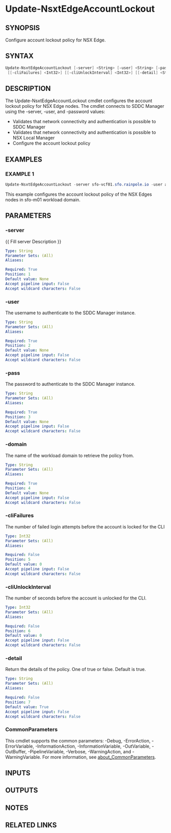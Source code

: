 # Update-NsxtEdgeAccountLockout

## SYNOPSIS

Configure account lockout policy for NSX Edge.

## SYNTAX

```powershell
Update-NsxtEdgeAccountLockout [-server] <String> [-user] <String> [-pass] <String> [-domain] <String>
 [[-cliFailures] <Int32>] [[-cliUnlockInterval] <Int32>] [[-detail] <String>] [<CommonParameters>]
```

## DESCRIPTION

The Update-NsxtEdgeAccountLockout cmdlet configures the account lockout policy for NSX Edge nodes.
The cmdlet connects to SDDC Manager using the -server, -user, and -password values:

- Validates that network connectivity and authentication is possible to SDDC Manager
- Validates that network connectivity and authentication is possible to NSX Local Manager
- Configure the account lockout policy

## EXAMPLES

### EXAMPLE 1

```powershell
Update-NsxtEdgeAccountLockout -server sfo-vcf01.sfo.rainpole.io -user administrator@vsphere.local -pass VMw@re1! -domain sfo-m01 -cliFailures 5 -cliUnlockInterval 900
```

This example configures the account lockout policy of the NSX Edges nodes in sfo-m01 workload domain.

## PARAMETERS

### -server

{{ Fill server Description }}

```yaml
Type: String
Parameter Sets: (All)
Aliases:

Required: True
Position: 1
Default value: None
Accept pipeline input: False
Accept wildcard characters: False
```

### -user

The username to authenticate to the SDDC Manager instance.

```yaml
Type: String
Parameter Sets: (All)
Aliases:

Required: True
Position: 2
Default value: None
Accept pipeline input: False
Accept wildcard characters: False
```

### -pass

The password to authenticate to the SDDC Manager instance.

```yaml
Type: String
Parameter Sets: (All)
Aliases:

Required: True
Position: 3
Default value: None
Accept pipeline input: False
Accept wildcard characters: False
```

### -domain

The name of the workload domain to retrieve the policy from.

```yaml
Type: String
Parameter Sets: (All)
Aliases:

Required: True
Position: 4
Default value: None
Accept pipeline input: False
Accept wildcard characters: False
```

### -cliFailures

The number of failed login attempts before the account is locked for the CLI

```yaml
Type: Int32
Parameter Sets: (All)
Aliases:

Required: False
Position: 5
Default value: 0
Accept pipeline input: False
Accept wildcard characters: False
```

### -cliUnlockInterval

The number of seconds before the account is unlocked for the CLI.

```yaml
Type: Int32
Parameter Sets: (All)
Aliases:

Required: False
Position: 6
Default value: 0
Accept pipeline input: False
Accept wildcard characters: False
```

### -detail

Return the details of the policy.
One of true or false.
Default is true.

```yaml
Type: String
Parameter Sets: (All)
Aliases:

Required: False
Position: 7
Default value: True
Accept pipeline input: False
Accept wildcard characters: False
```

### CommonParameters

This cmdlet supports the common parameters: -Debug, -ErrorAction, -ErrorVariable, -InformationAction, -InformationVariable, -OutVariable, -OutBuffer, -PipelineVariable, -Verbose, -WarningAction, and -WarningVariable. For more information, see [about_CommonParameters](http://go.microsoft.com/fwlink/?LinkID=113216).

## INPUTS

## OUTPUTS

## NOTES

## RELATED LINKS
